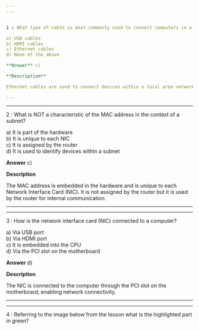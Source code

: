 ```yaml
---  
---  


1 : What type of cable is most commonly used to connect computers in a subnet to a router?  

a) USB cables  
b) HDMI cables  
c) Ethernet cables  
d) None of the above  

**Answer** c)  

**Description**  

Ethernet cables are used to connect devices within a local area network (LAN), including connections between computers and routers.  

---  
```

---  


2 : What is NOT a characteristic of the MAC address in the context of a subnet?  

a) It is part of the hardware  
b) It is unique to each NIC  
c) It is assigned by the router  
d) It is used to identify devices within a subnet  

**Answer** c)  

**Description**  

The MAC address is embedded in the hardware and is unique to each Network Interface Card (NIC). It is not assigned by the router but it is used by the router for internal communication.  

---  
---  


3 : How is the network interface card (NIC) connected to a computer?  

a) Via USB port  
b) Via HDMI port  
c) It is embedded into the CPU  
d) Via the PCI slot on the motherboard  

**Answer** d)  

**Description**  

The NIC is connected to the computer through the PCI slot on the motherboard, enabling network connectivity.  

---  
---  


4 : Referring to the image below from the lesson what is the highlighted part in green?  


